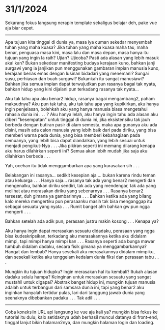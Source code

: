 # 31/1/2024

Sekarang fokus langsung nerapin template sekaligus belajar deh, pake vue aja biar cepet.

------

Apa tujuan kita tinggal di dunia ya, masa iya cuman sekedar menyembah tuhan yang maha kuasa? Jika tuhan yang maha kuasa maha tau, maha benar, penguasa masa kini, masa lalu dan masa depan, masa hanya itu tujuan yang ingin Ia raih? Ujian? Ujicoba? Pasti ada alasan yang lebih masuk akal kan? Bukan sekedear manifesting budaya kerajaan kuno, bahkan janji surgawi yang ia janjikan pun menggunakan gambaran impian manusia kuno, kerajaan berias emas dengan lusinan bidadari yang menemani? Sungai susu, perhiasan dan buah surgawi? Bukankah itu sangat manusiawi? Bahkan jika semua impian dapat terwujudkan pun rasanya bagai tak nyata, bahkan hidup yang kini dijalani pun terkadang rasanya tak nyata...

Aku tak tahu apa aku benar2 hidup, rasanya bagai mengambang2, paham maksudnya? Aku pun tak tahu, aku tak tahu apa yang kupikirkan, aku hanya ingin penjelasan, bolehkah aku yang hanya manusia biasa mengetahui rahasia dunia ini . . . ? Aku hanya lelah, aku hanya ingin tahu ada alasan aku diberi "kesempatan" untuk tinggal di dunia ini, jika eksistensiku tak jauh berbeda dengan butiran pasir di alam semesta, maka apa gunanya aku ada disini, masih ada calon manusia yang lebih baik dari pada diriku, yang bisa memberi warna pada dunia, yang bisa memberi kebahagiaan pada semuanya, yang lebih bisa dapat diandalkan, yang lebih sesuai untuk menjadi pengikut-Nya . . . Jika pikiran seperti ini memang dilarang kenapa aku harus dilahirkan seperti ini? Semua akan lebih mudah jika saja aku dilahirkan berbeda . . .

Yah, ocehan itu tidak menggambarkan apa yang kurasakan sih . . .

Belakangan ini rasanya... sedikit kesepian aja ... bukan karena rindu teman atau keluarga . . .
Hanya saja... rasanya tak ada yang benar2 mengerti dan mengenalku, bahkan diriku sendiri, tak ada yang mendengar, tak ada yang melihat atau merasakan diriku yang sebenarnya . . .
Rasanya benar2 tersesat, duh gimana ya gambarinnya . . .
Bahkan ketika ada yang bilang kalo mereka mengertiku pun perasaanku masih tak bisa menganggap itu sebagai sesuatu yang nyata . . .
Rumit banget ahh bahkan gw pun ngga mengerti . . .

Bahkan setelah ada adik pun, perasaan justru makin kosong . . .
Kenapa ya?

Aku hanya ingin dapat merasakan sesuatu didadaku, perasaan yang ngga bisa kudeskripsikan, terkadang aku merasakannya ketika aku didalam mimpi, tapi mimpi hanya mimpi kan . . .
Rasanya seperti ada bunga mawar tumbuh didalam dadaku, secara fisik gimana ya menggambarkannya? Hangat dan lembab? Hanya sesekali aku merasakannya didalam mimpiku, dan sesekali ketika aku tenggelam kedalam dunia fiksi dan perasaan tabu . . .

Mungkin itu tujuan hidupku? Ingin merasakan hal itu kembali? Itukah alasan dadaku selalu hampa? Keinginan untuk merasakan sesuatu yang sangat mustahil untuk digapai? Abstrak banget hidup ini, mungkin tujuan manusia adalah untuk terbangun dari samsara dunia ini, tapi yang benar2 aku inginkan hanyalah tertidur pulas, lari dari tanggung jawab dunia yang seenaknya dibebankan padaku . . .
Tak adil . . .

--------------

Coba koneksiin URL api langsung ke vue aja kali ya? mungkin bisa fokus ke tutorial itu dulu, kalo setidaknya udah berhasil muncul datanya di front-end, tinggal lanjut bikin halaman2nya, dan mungkin halaman login dan loading.